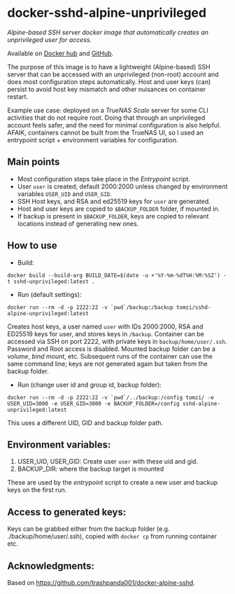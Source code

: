 # docker-sshd-alpine-unprivileged
*Alpine-based SSH server docker image that automatically creates an unprivileged user for access.*

Available on [Docker hub](https://hub.docker.com/repository/docker/tomzi/sshd-alpine-unprivileged) and [GitHub](https://github.com/zEdS15B3GCwq/docker-sshd-alpine-unprivileged).

The purpose of this image is to have a lightweight (Alpine-based) SSH server that can be accessed with an unprivileged (non-root) account and does most configuration steps automatically. Host and user keys (can) persist to avoid host key mismatch and other nuisances on container restart.

Example use case: deployed on a *TrueNAS Scale* server for some CLI activities that do not require root. Doing that through an unprivileged account feels safer, and the need for minimal configuration is also helpful. AFAIK, containers cannot be built from the TrueNAS UI, so I used an entrypoint script + environment variables for configuration.

## Main points

- Most configuration steps take place in the *Entrypoint* script.
- User `user` is created; default 2000:2000 unless changed by environment variables `USER_UID` and `USER_GID`.
- SSH Host keys, and RSA and ed25519 keys for `user` are generated.
- Host and user keys are copied to `$BACKUP_FOLDER` folder, if mounted in.
- If backup is present in `$BACKUP_FOLDER`, keys are copied to relevant locations instead of generating new ones.

## How to use

- Build:

```
docker build --build-arg BUILD_DATE=$(date -u +'%Y-%m-%dT%H:%M:%SZ') -t sshd-unprivileged:latest .
```

- Run (default settings):

```
docker run --rm -d -p 2222:22 -v `pwd`/backup:/backup tomzi/sshd-alpine-unprivileged:latest
```

Creates host keys, a user named `user` with IDs 2000:2000, RSA and ED25519 keys for user, and stores keys in `/backup`. Container can be accessed via SSH on port 2222, with private keys in `backup/home/user/.ssh`. Password and Root access is disabled. Mounted backup folder can be a *volume*, *bind mount*, etc. Subsequent runs of the container can use the same command line; keys are not generated again but taken from the backup folder.

- Run (change user id and group id, backup folder):

```
docker run --rm -d -p 2222:22 -v `pwd`/../backup:/config tomzi/ -e USER_UID=3000 -e USER_GID=3000 -e BACKUP_FOLDER=/config sshd-alpine-unprivileged:latest
```

This uses a different UID, GID and backup folder path.

## Environment variables:

1. USER_UID, USER_GID: Create user `user` with these uid and gid.
2. BACKUP_DIR: where the backup target is mounted

These are used by the *entrypoint* script to create a new user and backup keys on the first run.

## Access to generated keys:

Keys can be grabbed either from the backup folder (e.g. ./backup/home/user/.ssh), copied with `docker cp` from running container etc.

## Acknowledgments:

Based on https://github.com/trashpanda001/docker-alpine-sshd.